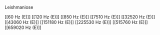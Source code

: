 Leishmaniose

[[60 Hz (E)]]
[[120 Hz (E)]]
[[850 Hz (E)]]
[[7510 Hz (E)]]
[[32520 Hz (E)]]
[[43060 Hz (E)]]
[[151180 Hz (E)]]
[[225530 Hz (E)]]
[[515760 Hz (E)]]
[[659020 Hz (E)]]